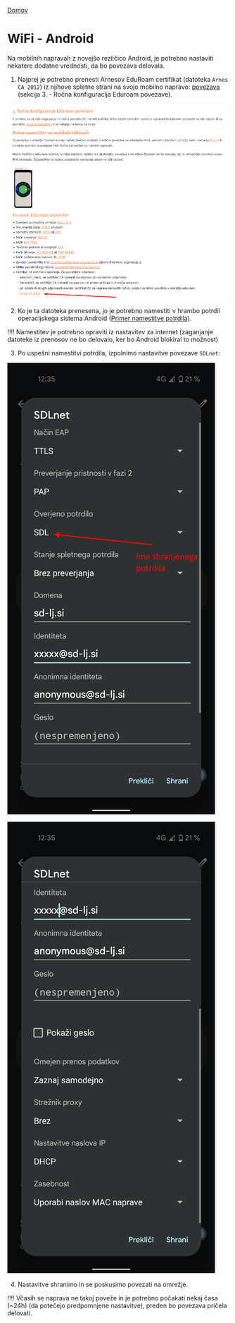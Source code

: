 [Domov](../README.md)

# WiFi - Android

Na mobilnih napravah z novejšo rezličico Android, je potrebno nastaviti nekatere dodatne vrednosti, da bo povezava delovala.

1. Najprej je potrebno prenesti Arnesov EduRoam certifikat (datoteka `Arnes CA 2012`) iz njihove spletne strani na svojo mobilno napravo: [povezava](https://www.arnes.si/pomoc-uporabnikom/eduroam/navodila-za-povezavo/#rocno) (sekcija 3. - Ročna konfiguracija Eduroam povezave).

![a3](../media/android/a3.png)

2. Ko je ta datoteka prenesena, jo je potrebno namestiti v hrambo potrdil operacijskega sistema Android ([Primer namestitve potrdila](https://support.google.com/pixelphone/answer/2844832?hl=en)). 

‼️‼️ Namestitev je potrebno opraviti iz nastavitev za internet (zaganjanje datoteke iz prenosov ne bo delovalo, ker bo Android blokiral to možnost)

3. Po uspešni namestitvi potrdila, izpolnimo nastavitve povezave `SDLnet`:

![a1](../media/android/a1.png)

![a2](../media/android/a2.png)

4. Nastavitve shranimo in se poskusimo povezati na omrežje. 

‼️‼️ Včasih se naprava ne takoj poveže in je potrebno počakati nekaj časa (~24h) (da potečejo predpomnjene nastavitve), preden bo povezava pričela delovati.
